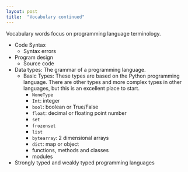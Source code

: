 ```yaml
---
layout: post
title:  "Vocabulary continued"
---
```


Vocabulary words focus on programming language terminology.

- Code Syntax
    - Syntax errors
- Program design
    - Source code
- Data types: The grammar of a programming language.
    - Basic Types: These types are based on the Python programming language. There are other types and more complex types in other languages, but this is an excellent place to start.
        - `NoneType`
        - `Int`: integer
        - `bool`: boolean or True/False
        - `float`: decimal or floating point number
        - `set`
        - `frozenset`
        - `list`
        - `bytearray`: 2 dimensional arrays
        - `dict`: map or object
        - functions, methods and classes
        - modules
- Strongly typed and weakly typed programming languages
